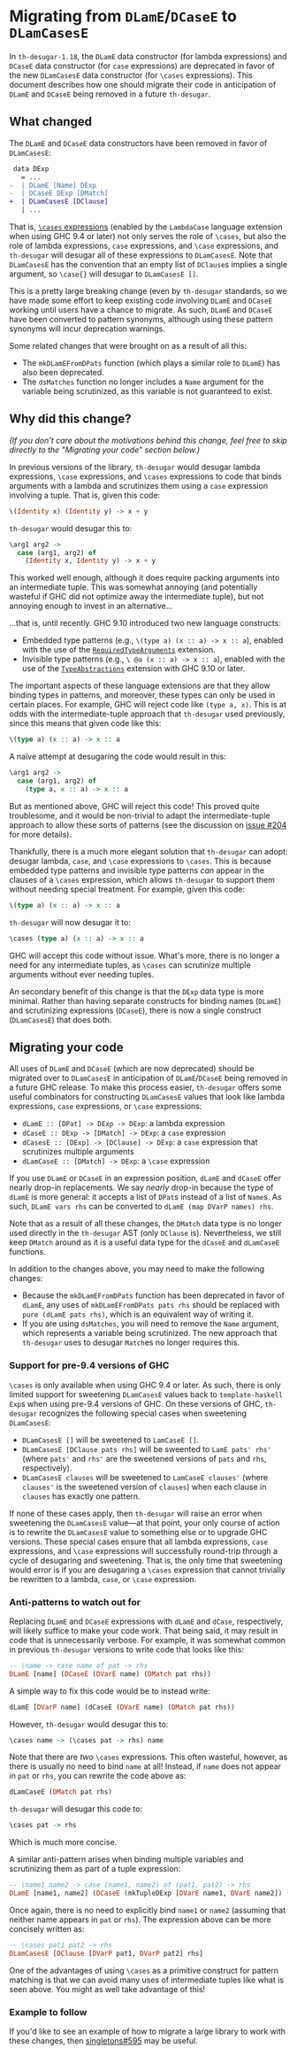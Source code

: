 # Migrating from `DLamE`/`DCaseE` to `DLamCasesE`

In `th-desugar-1.18`, the `DLamE` data constructor (for lambda expressions) and
`DCaseE` data constructor (for `case` expressions) are deprecated in favor of
the new `DLamCasesE` data constructor (for `\cases` expressions). This document
describes how one should migrate their code in anticipation of `DLamE` and
`DCaseE` being removed in a future `th-desugar`.

## What changed

The `DLamE` and `DCaseE` data constructors have been removed in favor of
`DLamCasesE`:

```diff
 data DExp
   = ...
-  | DLamE [Name] DExp
-  | DCaseE DExp [DMatch]
+  | DLamCasesE [DClause]
   | ...
```

That is, [`\cases`
expressions](https://downloads.haskell.org/ghc/9.10.1/docs/users_guide/exts/lambda_case.html)
(enabled by the `LambdaCase` language extension when using GHC 9.4 or later)
not only serves the role of `\cases`, but also the role of lambda expressions,
`case` expressions, and `\case` expressions, and `th-desugar` will desugar all
of these expressions to `DLamCasesE`. Note that `DLamCasesE` has the convention
that an empty list of `DClause`s implies a single argument, so `\case{}` will
desugar to `DLamCasesE []`.

This is a pretty large breaking change (even by `th-desugar` standards, so we
have made some effort to keep existing code involving `DLamE` and `DCaseE`
working until users have a chance to migrate. As such, `DLamE` and `DCaseE`
have been converted to pattern synonyms, although using these pattern synonyms
will incur deprecation warnings.

Some related changes that were brought on as a result of all this:

* The `mkDLamEFromDPats` function (which plays a similar role to `DLamE`) has
  also been deprecated.
* The `dsMatches` function no longer includes a `Name` argument for the variable
  being scrutinized, as this variable is not guaranteed to exist.

## Why did this change?

_(If you don't care about the motivations behind this change, feel free to skip
directly to the "Migrating your code" section below.)_

In previous versions of the library, `th-desugar` would desugar lambda
expressions, `\case` expressions, and `\cases` expressions to code that binds
arguments with a lambda and scrutinizes them using a `case` expression
involving a tuple. That is, given this code:

```hs
\(Identity x) (Identity y) -> x + y
```

`th-desugar` would desugar this to:

```hs
\arg1 arg2 ->
  case (arg1, arg2) of
    (Identity x, Identity y) -> x + y
```

This worked well enough, although it does require packing arguments into an
intermediate tuple. This was somewhat annoying (and potentially wasteful if GHC
did not optimize away the intermediate tuple), but not annoying enough to
invest in an alternative...

...that is, until recently. GHC 9.10 introduced two new language constructs:

* Embedded type patterns (e.g., `\(type a) (x :: a) -> x :: a`), enabled with
  the use of the
  [`RequiredTypeArguments`](https://downloads.haskell.org/ghc/9.10.1/docs/users_guide/exts/required_type_arguments.html)
  extension.
* Invisible type patterns (e.g., `\ @a (x :: a) -> x :: a`), enabled with the
  use of the
  [`TypeAbstractions`](https://downloads.haskell.org/ghc/9.10.1/docs/users_guide/exts/type_abstractions.html)
  extension with GHC 9.10 or later.

The important aspects of these language extensions are that they allow binding
types in patterns, and moreover, these types can only be used in certain
places. For example, GHC will reject code like `(type a, x)`. This is at odds
with the intermediate-tuple approach that `th-desugar` used previously, since
this means that given code like this:

```hs
\(type a) (x :: a) -> x :: a
```

A naïve attempt at desugaring the code would result in this:

```hs
\arg1 arg2 ->
  case (arg1, arg2) of
    (type a, x :: a) -> x :: a
```

But as mentioned above, GHC will reject this code! This proved quite
troublesome, and it would be non-trivial to adapt the intermediate-tuple
approach to allow these sorts of patterns (see the discussion on
[issue #204](https://github.com/goldfirere/th-desugar/issues/204) for more details).

Thankfully, there is a much more elegant solution that `th-desugar` can adopt:
desugar lambda, `case`, and `\case` expressions to `\cases`. This is because
embedded type patterns and invisible type patterns _can_ appear in the clauses
of a `\cases` expression, which allows `th-desugar` to support them without
needing special treatment. For example, given this code:

```hs
\(type a) (x :: a) -> x :: a
```

`th-desugar` will now desugar it to:

```hs
\cases (type a) (x :: a) -> x :: a
```

GHC will accept this code without issue. What's more, there is no longer a need
for any intermediate tuples, as `\cases` can scrutinize multiple arguments
without ever needing tuples.

An secondary benefit of this change is that the `DExp` data type is more
minimal. Rather than having separate constructs for binding names (`DLamE`) and
scrutinizing expressions (`DCaseE`), there is now a single construct
(`DLamCasesE`) that does both.

## Migrating your code

All uses of `DLamE` and `DCaseE` (which are now deprecated) should be migrated
over to `DLamCasesE` in anticipation of `DLamE`/`DCaseE` being removed in a
future GHC release. To make this process easier, `th-desugar` offers some
useful combinators for constructing `DLamCasesE` values that look like lambda
expressions, `case` expressions, or `\case` expressions:

* `dLamE :: [DPat] -> DExp -> DExp`: a lambda expression
* `dCaseE :: DExp -> [DMatch] -> DExp`: a `case` expression
* `dCasesE :: [DExp] -> [DClause] -> DExp`: a `case` expression that scrutinizes
  multiple arguments
* `dLamCaseE :: [DMatch] -> DExp`: a `\case` expression

If you use `DLamE` or `DCaseE` in an expression position, `dLamE` and `dCaseE`
offer nearly drop-in replacements. We say _nearly_ drop-in because the type of
`dLamE` is more general: it accepts a list of `DPat`s instead of a list of
`Name`s. As such, `DLamE vars rhs` can be converted to `dLamE (map DVarP names)
rhs`.

Note that as a result of all these changes, the `DMatch` data type is no longer
used directly in the `th-desugar` AST (only `DClause` is). Nevertheless, we
still keep `DMatch` around as it is a useful data type for the `dCaseE` and
`dLamCaseE` functions.

In addition to the changes above, you may need to make the following changes:

* Because the `mkDLamEFromDPats` function has been deprecated in favor of
  `dLamE`, any uses of `mkDLamEFromDPats pats rhs` should be replaced with
  `pure (dLamE pats rhs)`, which is an equivalent way of writing it.
* If you are using `dsMatches`, you will need to remove the `Name` argument,
  which represents a variable being scrutinized. The new approach that
  `th-desugar` uses to desugar `Match`es no longer requires this.

### Support for pre-9.4 versions of GHC

`\cases` is only available when using GHC 9.4 or later. As such, there is only
limited support for sweetening `DLamCasesE` values back to `template-haskell`
`Exp`s when using pre-9.4 versions of GHC. On these versions of GHC,
`th-desugar` recognizes the following special cases when sweetening
`DLamCasesE`:

* `DLamCasesE []` will be sweetened to `LamCaseE []`.
* `DLamCasesE [DClause pats rhs]` will be sweented to `LamE pats' rhs'` (where
  `pats'` and `rhs'` are the sweetened versions of `pats` and `rhs`,
  respectively).
* `DLamCasesE clauses` will be sweetened to `LamCaseE clauses'` (where
  `clauses'` is the sweetened version of `clauses`) when each clause in
  `clauses` has exactly one pattern.

If none of these cases apply, then `th-desugar` will raise an error when
sweetening the `DLamCasesE` value—at that point, your only course of action is
to rewrite the `DLamCasesE` value to something else or to upgrade GHC versions.
These special cases ensure that all lambda expressions, `case` expressions, and
`\case` expressions will successfully round-trip through a cycle of desugaring
and sweetening. That is, the only time that sweetening would error is if you
are desugaring a `\cases` expression that cannot trivially be rewritten to a
lambda, `case`, or `\case` expression.

### Anti-patterns to watch out for

Replacing `DLamE` and `DCaseE` expressions with `dLamE` and `dCase`,
respectively, will likely suffice to make your code work. That being said, it
may result in code that is unnecessarily verbose. For example, it was somewhat
common in previous `th-desugar` versions to write code that looks like this:

```hs
-- \name -> case name of pat -> rhs
DLamE [name] (DCaseE (DVarE name) (DMatch pat rhs))
```

A simple way to fix this code would be to instead write:

```hs
dLamE [DVarP name] (dCaseE (DVarE name) (DMatch pat rhs))
```

However, `th-desugar` would desugar this to:

```hs
\cases name -> (\cases pat -> rhs) name
```

Note that there are _two_ `\cases` expressions. This often wasteful, however,
as there is usually no need to bind `name` at all! Instead, if `name` does not
appear in `pat` or `rhs`, you can rewrite the code above as:

```hs
dLamCaseE (DMatch pat rhs)
```

`th-desugar` will desugar this code to:

```hs
\cases pat -> rhs
```

Which is much more concise.

A similar anti-pattern arises when binding multiple variables and scrutinizing
them as part of a tuple expression:

```hs
-- \name1 name2 -> case (name1, name2) of (pat1, pat2) -> rhs
DLamE [name1, name2] (DCaseE (mkTupleDExp [DVarE name1, DVarE name2]) (DMatch (mkTupleDPat [DVarP pat1, DVarP pat2]) rhs))
```

Once again, there is no need to explicitly bind `name1` or `name2` (assuming
that neither name appears in `pat` or `rhs`). The expression above can be more concisely
written as:

```hs
-- \cases pat1 pat2 -> rhs
DLamCasesE [DClause [DVarP pat1, DVarP pat2] rhs]
```

One of the advantages of using `\cases` as a primitive construct for pattern
matching is that we can avoid many uses of intermediate tuples like what is
seen above. You might as well take advantage of this!

### Example to follow

If you'd like to see an example of how to migrate a large library to work with
these changes, then
[singletons#595](https://github.com/goldfirere/singletons/pull/595) may be
useful.
